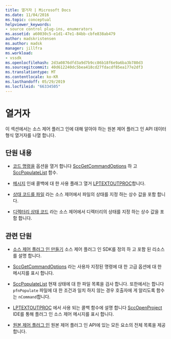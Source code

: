 ```yaml
---
title: 열거자 | Microsoft Docs
ms.date: 11/04/2016
ms.topic: conceptual
helpviewer_keywords:
- source control plug-ins, enumerators
ms.assetid: a60030c5-e1d1-47e1-84bb-cbfe838ab479
author: madskristensen
ms.author: madsk
manager: jillfra
ms.workload:
- vssdk
ms.openlocfilehash: 2d3a0876dfd3a9d7b9cc86b18f6e9a6ba3b780d3
ms.sourcegitcommit: 40d612240dc5bea418cd27fdacdf85ea177e2df3
ms.translationtype: MT
ms.contentlocale: ko-KR
ms.lasthandoff: 05/29/2019
ms.locfileid: "66334505"
---
```

# <a name="enumerators"></a>열거자
이 섹션에서는 소스 제어 플러그 인에 대해 알아야 하는 원본 제어 플러그 인 API 데이터 형식 열거자를 나열 합니다.

## <a name="in-this-section"></a>단원 내용
- [코드 명령을](../extensibility/command-code-enumerator.md) 옵션을 열거 합니다 [SccGetCommandOptions](../extensibility/sccgetcommandoptions-function.md) 하 고 [SccPopulateList](../extensibility/sccpopulatelist-function.md) 함수.

- [메시지](../extensibility/message-enumerator.md) 인쇄 콜백에 대 한 사용 플래그 열거 [LPTEXTOUTPROC](../extensibility/lptextoutproc.md)합니다.

- [상태 코드를 파일](../extensibility/file-status-code-enumerator.md) 라는 소스 제어에서 파일의 상태를 지정 하는 상수 값을 포함 합니다.

- [디렉터리 상태 코드](../extensibility/directory-status-code-enumerator.md) 라는 소스 제어에서 디렉터리의 상태를 지정 하는 상수 값을 포함 합니다.

## <a name="related-sections"></a>관련 단원
- [소스 제어 플러그 인 만들기](../extensibility/internals/creating-a-source-control-plug-in.md) 소스 제어 플러그 인 SDK를 정의 하 고 포함 된 리소스를 설명 합니다.

- [SccGetCommandOptions](../extensibility/sccgetcommandoptions-function.md) 라는 사용자 지정된 명령에 대 한 고급 옵션에 대 한 메시지를 표시 합니다.

- [SccPopulateList](../extensibility/sccpopulatelist-function.md) 현재 상태에 대 한 파일 목록을 검사 합니다. 또한에서는 합니다 `pfnPopulate` 파일에 대 한 조건과 일치 하지 않는 경우 호출자에 게 알리도록 함수는 `nCommand`합니다.

- [LPTEXTOUTPROC](../extensibility/lptextoutproc.md) 에서 사용 되는 콜백 함수에 설명 합니다 [SccOpenProject](../extensibility/sccopenproject-function.md) IDE를 통해 플러그 인 소스 제어 메시지를 표시 합니다.

- [원본 제어 플러그 인](../extensibility/source-control-plug-ins.md) 원본 제어 플러그 인 API에 있는 모든 요소의 전체 목록을 제공 합니다.